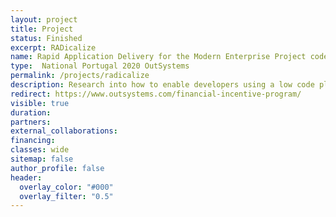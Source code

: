```yaml
---
layout: project
title: Project
status: Finished
excerpt: RADicalize
name: Rapid Application Delivery for the Modern Enterprise Project code
type:  National Portugal 2020 OutSystems
permalink: /projects/radicalize
description: Research into how to enable developers using a low code platform to interact with different NoSQL data sources through the platform's unified visual query model, leveraging polyglot systems for this goal.
redirect: https://www.outsystems.com/financial-incentive-program/
visible: true
duration:
partners:
external_collaborations:
financing:
classes: wide
sitemap: false
author_profile: false
header:
  overlay_color: "#000"
  overlay_filter: "0.5"
---
```

